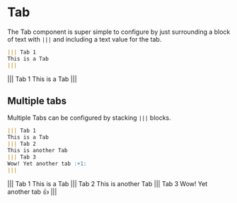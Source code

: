 # Tab

The Tab component is super simple to configure by just surrounding a block of text with `|||` and including a text value for the tab.

```md
||| Tab 1
This is a Tab
|||
```

||| Tab 1
This is a Tab
|||

## Multiple tabs

Multiple Tabs can be configured by stacking `|||` blocks.

```md
||| Tab 1
This is a Tab
||| Tab 2
This is another Tab
||| Tab 3
Wow! Yet another tab :+1:
|||
```

||| Tab 1
This is a Tab
||| Tab 2
This is another Tab
||| Tab 3
Wow! Yet another tab :+1:
|||